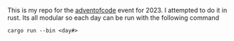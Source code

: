 This is my repo for the [adventofcode](https://adventofcode.com/2023) event for 2023. I attempted to do it in rust. Its all modular so each day can be run with the following command

```
cargo run --bin <day#>
```
